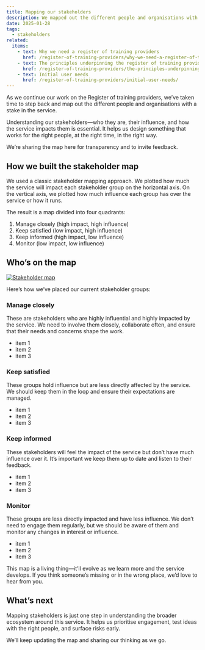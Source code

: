 ```yaml
---
title: Mapping our stakeholders
description: We mapped out the different people and organisations with a stake in the service
date: 2025-01-28
tags:
  - stakeholders
related:
  items:
    - text: Why we need a register of training providers
      href: /register-of-training-providers/why-we-need-a-register-of-training-providers/
    - text: The principles underpinning the register of training providers
      href: /register-of-training-providers/the-principles-underpinning-the-register-of-training-providers/
    - text: Initial user needs
      href: /register-of-training-providers/initial-user-needs/
---
```


As we continue our work on the Register of training providers, we’ve taken time to step back and map out the different people and organisations with a stake in the service.

Understanding our stakeholders—who they are, their influence, and how the service impacts them is essential. It helps us design something that works for the right people, at the right time, in the right way.

We’re sharing the map here for transparency and to invite feedback.

## How we built the stakeholder map

We used a classic stakeholder mapping approach. We plotted how much the service will impact each stakeholder group on the horizontal axis. On the vertical axis, we plotted how much influence each group has over the service or how it runs.

The result is a map divided into four quadrants:

1. Manage closely (high impact, high influence)
2. Keep satisfied (low impact, high influence)
3. Keep informed (high impact, low influence)
4. Monitor (low impact, low influence)

## Who’s on the map

[![Stakeholder map](stakeholder-map.png "Stakeholder map")](stakeholder-map.png)

Here’s how we’ve placed our current stakeholder groups:

### Manage closely

These are stakeholders who are highly influential and highly impacted by the service. We need to involve them closely, collaborate often, and ensure that their needs and concerns shape the work.

- item 1
- item 2
- item 3

### Keep satisfied

These groups hold influence but are less directly affected by the service. We should keep them in the loop and ensure their expectations are managed.

- item 1
- item 2
- item 3

### Keep informed

These stakeholders will feel the impact of the service but don’t have much influence over it. It’s important we keep them up to date and listen to their feedback.

- item 1
- item 2
- item 3

### Monitor

These groups are less directly impacted and have less influence. We don’t need to engage them regularly, but we should be aware of them and monitor any changes in interest or influence.

- item 1
- item 2
- item 3

This map is a living thing—it’ll evolve as we learn more and the service develops. If you think someone’s missing or in the wrong place, we’d love to hear from you.

## What’s next

Mapping stakeholders is just one step in understanding the broader ecosystem around this service. It helps us prioritise engagement, test ideas with the right people, and surface risks early.

We’ll keep updating the map and sharing our thinking as we go.
